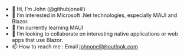 - 👋 Hi, I’m John (@githubjoneill)
- 👀 I’m interested in Microsoft .Net technologies, especially MAUI and Blazor.
- 🌱 I’m currently learning MAUI
- 💞️ I’m looking to collaborate on interesting native applications or web apps that use Blazor.
- 📫 How to reach me : Email johnoneill@outlook.com

<!---
githubjoneill/githubjoneill is a ✨ special ✨ repository because its `README.md` (this file) appears on your GitHub profile.
You can click the Preview link to take a look at your changes.
--->
